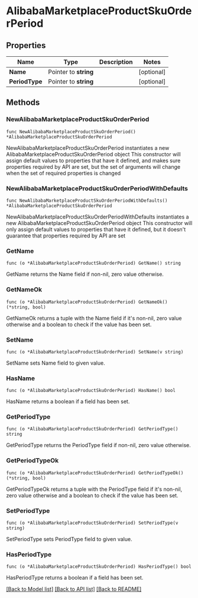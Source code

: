 # AlibabaMarketplaceProductSkuOrderPeriod

## Properties

Name | Type | Description | Notes
------------ | ------------- | ------------- | -------------
**Name** | Pointer to **string** |  | [optional] 
**PeriodType** | Pointer to **string** |  | [optional] 

## Methods

### NewAlibabaMarketplaceProductSkuOrderPeriod

`func NewAlibabaMarketplaceProductSkuOrderPeriod() *AlibabaMarketplaceProductSkuOrderPeriod`

NewAlibabaMarketplaceProductSkuOrderPeriod instantiates a new AlibabaMarketplaceProductSkuOrderPeriod object
This constructor will assign default values to properties that have it defined,
and makes sure properties required by API are set, but the set of arguments
will change when the set of required properties is changed

### NewAlibabaMarketplaceProductSkuOrderPeriodWithDefaults

`func NewAlibabaMarketplaceProductSkuOrderPeriodWithDefaults() *AlibabaMarketplaceProductSkuOrderPeriod`

NewAlibabaMarketplaceProductSkuOrderPeriodWithDefaults instantiates a new AlibabaMarketplaceProductSkuOrderPeriod object
This constructor will only assign default values to properties that have it defined,
but it doesn't guarantee that properties required by API are set

### GetName

`func (o *AlibabaMarketplaceProductSkuOrderPeriod) GetName() string`

GetName returns the Name field if non-nil, zero value otherwise.

### GetNameOk

`func (o *AlibabaMarketplaceProductSkuOrderPeriod) GetNameOk() (*string, bool)`

GetNameOk returns a tuple with the Name field if it's non-nil, zero value otherwise
and a boolean to check if the value has been set.

### SetName

`func (o *AlibabaMarketplaceProductSkuOrderPeriod) SetName(v string)`

SetName sets Name field to given value.

### HasName

`func (o *AlibabaMarketplaceProductSkuOrderPeriod) HasName() bool`

HasName returns a boolean if a field has been set.

### GetPeriodType

`func (o *AlibabaMarketplaceProductSkuOrderPeriod) GetPeriodType() string`

GetPeriodType returns the PeriodType field if non-nil, zero value otherwise.

### GetPeriodTypeOk

`func (o *AlibabaMarketplaceProductSkuOrderPeriod) GetPeriodTypeOk() (*string, bool)`

GetPeriodTypeOk returns a tuple with the PeriodType field if it's non-nil, zero value otherwise
and a boolean to check if the value has been set.

### SetPeriodType

`func (o *AlibabaMarketplaceProductSkuOrderPeriod) SetPeriodType(v string)`

SetPeriodType sets PeriodType field to given value.

### HasPeriodType

`func (o *AlibabaMarketplaceProductSkuOrderPeriod) HasPeriodType() bool`

HasPeriodType returns a boolean if a field has been set.


[[Back to Model list]](../README.md#documentation-for-models) [[Back to API list]](../README.md#documentation-for-api-endpoints) [[Back to README]](../README.md)


